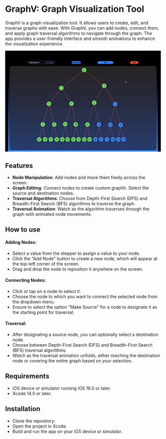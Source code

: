 # GraphV: Graph Visualization Tool
GraphV is a graph visualization tool. It allows users to create, edit, and traverse graphs with ease. With GraphV, you can add nodes, connect them, and apply graph traversal algorithms to navigate through the graph. The app provides a user-friendly interface and smooth animations to enhance the visualization experience.

![Alt text](assets/graph-image.png)

## Features
- **Node Manipulation**: Add nodes and move them freely across the screen.
- **Graph Editing**: Connect nodes to create custom graphh. Select the source and destination nodes.
- **Traversal Algorithms**: Choose from Depth-First Search (DFS) and Breadth-First Search (BFS) algorithms to traverse the graph.
- **Traversal Animation**: Watch as the algorithm traverses through the graph with animated node movements.

## How to use
#### Adding Nodes:
- Select a value from the stepper to assign a value to your node.
- Click the "Add Node" button to create a new node, which will appear at the top-left corner of the screen.
- Drag and drop the node to reposition it anywhere on the screen.

#### Connecting Nodes:
- Click or tap on a node to select it.
- Choose the node to which you want to connect the selected node from the dropdown menu.
- Ensure to select the option "Make Source" for a node to designate it as the starting point for traversal.

#### Traversal:
- After designating a source node, you can optionally select a destination node.
- Choose between Depth-First Search (DFS) and Breadth-First Search (BFS) traversal algorithms.
- Watch as the traversal animation unfolds, either reaching the destination node or covering the entire graph based on your selection.

## Requirements
- iOS device or simulator running iOS 16.0 or later.
- Xcode 14.0 or later.

## Installation
- Clone the repository:
- Open the project in Xcode.
- Build and run the app on your iOS device or simulator.
